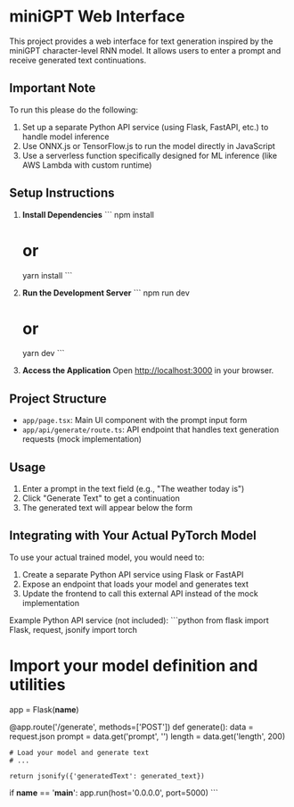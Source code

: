 # miniGPT Web Interface

This project provides a web interface for text generation inspired by the miniGPT character-level RNN model. It allows users to enter a prompt and receive generated text continuations.

## Important Note

To run this please do the following:

1. Set up a separate Python API service (using Flask, FastAPI, etc.) to handle model inference
2. Use ONNX.js or TensorFlow.js to run the model directly in JavaScript
3. Use a serverless function specifically designed for ML inference (like AWS Lambda with custom runtime)

## Setup Instructions

1. **Install Dependencies**
   \`\`\`
   npm install
   # or
   yarn install
   \`\`\`

2. **Run the Development Server**
   \`\`\`
   npm run dev
   # or
   yarn dev
   \`\`\`

3. **Access the Application**
   Open [http://localhost:3000](http://localhost:3000) in your browser.

## Project Structure

- `app/page.tsx`: Main UI component with the prompt input form
- `app/api/generate/route.ts`: API endpoint that handles text generation requests (mock implementation)

## Usage

1. Enter a prompt in the text field (e.g., "The weather today is")
2. Click "Generate Text" to get a continuation
3. The generated text will appear below the form

## Integrating with Your Actual PyTorch Model

To use your actual trained model, you would need to:

1. Create a separate Python API service using Flask or FastAPI
2. Expose an endpoint that loads your model and generates text
3. Update the frontend to call this external API instead of the mock implementation

Example Python API service (not included):
\`\`\`python
from flask import Flask, request, jsonify
import torch
# Import your model definition and utilities

app = Flask(__name__)

@app.route('/generate', methods=['POST'])
def generate():
    data = request.json
    prompt = data.get('prompt', '')
    length = data.get('length', 200)
    
    # Load your model and generate text
    # ...
    
    return jsonify({'generatedText': generated_text})

if __name__ == '__main__':
    app.run(host='0.0.0.0', port=5000)
\`\`\`

